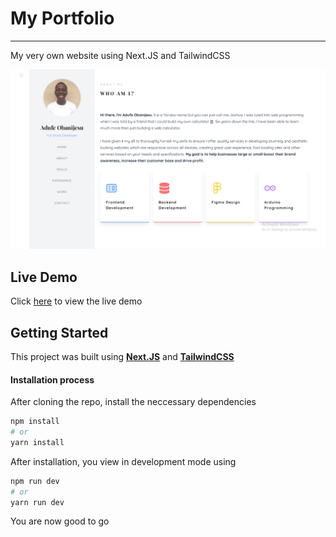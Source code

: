 # __My Portfolio__

---

My very own website using Next.JS and TailwindCSS

![Demo Image](https://github.com/Adufe-Obanijesu/portfolio/blob/main/public/images/thumbnail.png?raw=true)

## __Live Demo__
Click [here](https://www.obanijesuadufe.dev) to view the live demo

## __Getting Started__
This project was built using __[Next.JS](https://nextjs.org/)__ and __[TailwindCSS](https://tailwindcss.com/)__

#### Installation process
After cloning the repo, install the neccessary dependencies

```bash
npm install
# or
yarn install
```

After installation, you view in development mode using

```bash
npm run dev
# or
yarn run dev
```

You are now good to go